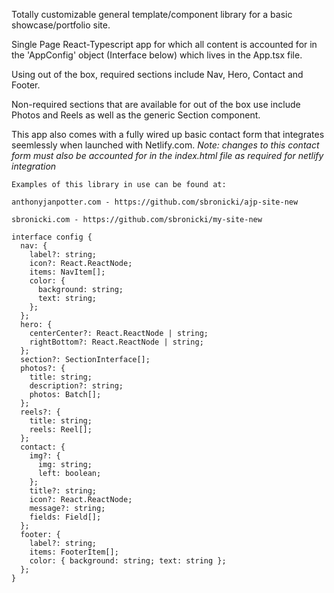 Totally customizable general template/component library for a basic showcase/portfolio site.

Single Page React-Typescript app for which all content is accounted for in the 'AppConfig' object (Interface below) which lives in the App.tsx file.

Using out of the box, required sections include Nav, Hero, Contact and Footer.

Non-required sections that are available for out of the box use include Photos and Reels as well as the generic Section component.

This app also comes with a fully wired up basic contact form that integrates seemlessly when launched with Netlify.com.
*Note: changes to this contact form must also be accounted for in the index.html file as required for netlify integration*

```
Examples of this library in use can be found at: 

anthonyjanpotter.com - https://github.com/sbronicki/ajp-site-new

sbronicki.com - https://github.com/sbronicki/my-site-new
```
```
interface config {
  nav: {
    label?: string;
    icon?: React.ReactNode;
    items: NavItem[];
    color: {
      background: string;
      text: string;
    };
  };
  hero: {
    centerCenter?: React.ReactNode | string;
    rightBottom?: React.ReactNode | string;
  };
  section?: SectionInterface[];
  photos?: {
    title: string;
    description?: string;
    photos: Batch[];
  };
  reels?: {
    title: string;
    reels: Reel[];
  };
  contact: {
    img?: {
      img: string;
      left: boolean;
    };
    title?: string;
    icon?: React.ReactNode;
    message?: string;
    fields: Field[];
  };
  footer: {
    label?: string;
    items: FooterItem[];
    color: { background: string; text: string };
  };
}
```
